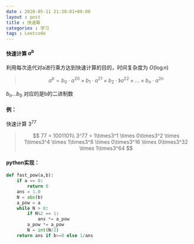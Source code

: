 ```yaml
---
date : 2020-05-11 21:30:01+00:00
layout : post
title : 快速幂
categories : 学习
tags : Leetcode
---
```


#### 快速计算 $a^b$

利用每次迭代对a进行乘方达到快速计算的目的，时间复杂度为 $O(\log n)$

>$$
a^b = b_0 \cdot {a^2}^0 \times b_1\cdot{a^2}^1 \times b_2\cdot》{a^2}^2 \times...\times b_n\cdot{a^2}^n 
$$

$b_n...b_0$ 对应的是b的二进制数

#### 例：
快速计算    $3^77$ 

>$$
77 = 1001101\\
 3^77 = 1\times3^1 \times 0\times3^2 \times 1\times3^4 \times 1\times3^8 \times 0\times3^16 \times 0\times3^32 \times 1\times3^64 
$$

#### python实现：

```python
def fast_pow(a,b):
    if a == 0:
        return 0
    ans = 1.0
    N = abs(b)
    a_pow = a
    while N > 0:
        if N%2 == 1:
            ans *= a_pow
        a_pow *= a_pow
        N = int(N/2)
    return ans if b>=0 else 1/ans

```



        


